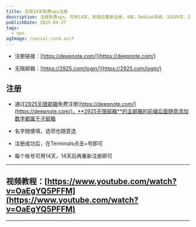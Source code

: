 ```yaml
---
title: 无限14天免费vps注册
description: 注册免费vps，可用14天，失效后重新注册，4核，Debian系统，32G内存，200G硬盘空间，万兆下载与上传速率，此注册方法到活动停止为止
publishDate: 2025-04-27
tags:
  - vps
ogImage: /social-card.avif
---
```

- 注册链接：[https://deepnote.com/](https://deepnote.com/)

- 无限邮箱：[https://2925.com/login/](https://2925.com/login/)

## 注册
- 通过[2925无限邮箱](https://2925.com/login/)免费注册[https://deepnote.com/](https://deepnote.com/)，**2925无限邮箱**的主邮箱的前缀后面随意添加数字都属于子邮箱

- 名字随便填，选项也随意选

- 注册成功后，在Terminals点击+号即可

- 每个账号可用14天，14天后再重新注册即可
---
视频教程：[https://www.youtube.com/watch?v=OaEgYQ5PFFM](https://www.youtube.com/watch?v=OaEgYQ5PFFM)
---
---



